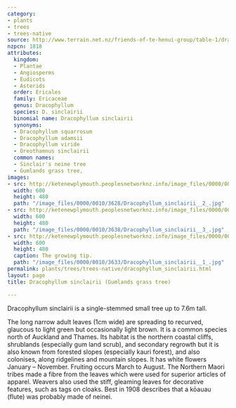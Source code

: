 ```yaml
---
category:
- plants
- trees
- trees-native
source: http://www.terrain.net.nz/friends-of-te-henui-group/table-1/dracophyllum-sinclairii-gumlands-grass-tree.html
nzpcn: 1818
attributes:
  kingdom:
  - Plantae
  - Angiosperms
  - Eudicots
  - Asterids
  order: Ericales
  family: Ericaceae
  genus: Dracophyllum
  species: D. sinclairii
  binomial name: Dracophyllum sinclairii
  synonyms:
  - Dracophyllum squarrosum
  - Dracophyllum adamsii
  - Dracophyllum viride
  - Oreothamnus sinclairii
  common names:
  - Sinclair's neine tree
  - Gumlands grass tree,
images:
- src: http://ketenewplymouth.peoplesnetworknz.info/image_files/0000/0010/3628/Dracophyllum_sinclairii__2_.jpg
  width: 600
  height: 480
  path: "/image_files/0000/0010/3628/Dracophyllum_sinclairii__2_.jpg"
- src: http://ketenewplymouth.peoplesnetworknz.info/image_files/0000/0010/3638/Dracophyllum_sinclairii__3_.jpg
  width: 600
  height: 480
  path: "/image_files/0000/0010/3638/Dracophyllum_sinclairii__3_.jpg"
- src: http://ketenewplymouth.peoplesnetworknz.info/image_files/0000/0010/3633/Dracophyllum_sinclairii__1_.jpg
  width: 600
  height: 480
  caption: The growing tip.
  path: "/image_files/0000/0010/3633/Dracophyllum_sinclairii__1_.jpg"
permalink: plants/trees/trees-native/dracophyllum_sinclairii.html
layout: page
title: Dracophyllum sinclairii (Gumlands grass tree)

---
```

Dracophyllum sinclairii is a single-stemmed small tree up to 7.6m tall.

The long narrow adult leaves (1cm wide) are spreading to recurved, glaucous to light green but occasionally light brown.
It is a common species north of Auckland and Thames. Its habitat is the northern coastal cliffs, shrublands (especially gum land scrub), and secondary regrowth but it is also known from forested slopes (especially kauri forest), and also colonises, along ridgelines and mountain slopes. It has white flowers January – November. Fruiting occurs March to August.
The Northern Maori tribes made a fibre from the leaves which were used for superior articles of apparel. Weavers also used the stiff, gleaming leaves for decorative features, such as tags on cloaks. Best in 1908 describes that a kōauau (flute) was probably made of neinei.

